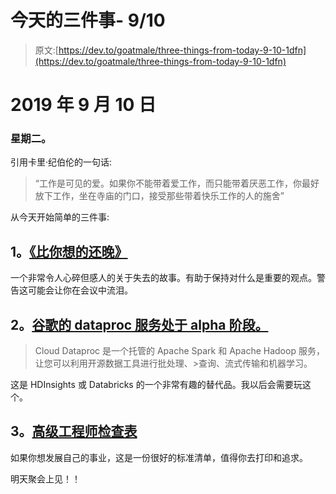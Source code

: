 # 今天的三件事- 9/10

> 原文:[https://dev.to/goatmale/three-things-from-today-9-10-1dfn](https://dev.to/goatmale/three-things-from-today-9-10-1dfn)

# 2019 年 9 月 10 日

### [](#tuesday)星期二。

引用卡里·纪伯伦的一句话:

> “工作是可见的爱。如果你不能带着爱工作，而只能带着厌恶工作，你最好放下工作，坐在寺庙的门口，接受那些带着快乐工作的人的施舍”

从今天开始简单的三件事:

## [](#1-its-later-than-you-think)1。[《比你想的还晚》](https://www.linkedin.com/pulse/its-later-than-you-think-j-r-storment/)

一个非常令人心碎但感人的关于失去的故事。有助于保持对什么是重要的观点。警告这可能会让你在会议中流泪。

## [](#2-googles-dataproc-service-is-in-alpha)2。[谷歌的 dataproc 服务处于 alpha 阶段。](https://cloud.google.com/dataproc/)

> Cloud Dataproc 是一个托管的 Apache Spark 和 Apache Hadoop 服务，
> 让您可以利用开源数据工具进行批处理、>查询、流式传输和机器学习。

这是 HDInsights 或 Databricks 的一个非常有趣的替代品。我以后会需要玩这个。

## [](#3-senior-engineer-checklist)3。[高级工程师检查表](https://littleblah.com/post/2019-09-01-senior-engineer-checklist/)

如果你想发展自己的事业，这是一份很好的标准清单，值得你去打印和追求。

明天聚会上见！！